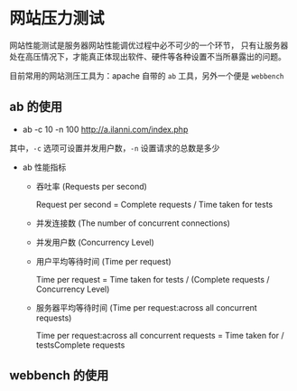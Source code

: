 # 网站压力测试

网站性能测试是服务器网站性能调优过程中必不可少的一个环节，
只有让服务器处在高压情况下，才能真正体现出软件、硬件等各种设置不当所暴露出的问题。

目前常用的网站测压工具为：apache 自带的 `ab` 工具，另外一个便是 `webbench`

## ab 的使用

- ab -c 10 -n 100 http://a.ilanni.com/index.php

其中，`-c` 选项可设置并发用户数，`-n` 设置请求的总数是多少

- ab 性能指标
  - 吞吐率 (Requests per second)
    
    Request per second = Complete requests / Time taken for tests
  - 并发连接数 (The number of concurrent connections)
  - 并发用户数 (Concurrency Level)
  - 用户平均等待时间 (Time per request)
    
    Time per request = Time taken for tests / (Complete requests / Concurrency Level)
  - 服务器平均等待时间 (Time per request:across all concurrent requests)
    
    Time per request:across all concurrent requests = Time taken for / testsComplete requests

## webbench 的使用
